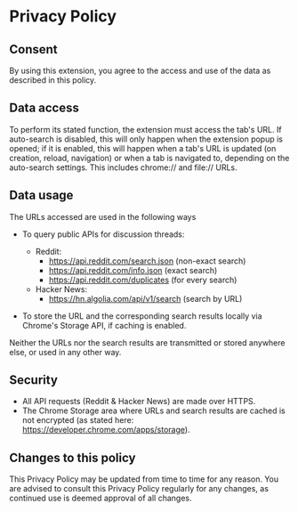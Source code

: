 # Privacy Policy

## Consent
By using this extension, you agree to the access and use of the data as described in this policy.

## Data access
To perform its stated function, the extension must access the tab's URL. If auto-search is disabled, this will only happen when the extension popup is opened; if it is enabled, this will happen when a tab's URL is updated (on creation, reload, navigation) or when a tab is navigated to, depending on the auto-search settings.
This includes chrome:// and file:// URLs. 

## Data usage
The URLs accessed are used in the following ways
- To query public APIs for discussion threads:
	- Reddit:
		- https://api.reddit.com/search.json (non-exact search)
		- https://api.reddit.com/info.json (exact search)
		- https://api.reddit.com/duplicates (for every search)
	- Hacker News:
		- https://hn.algolia.com/api/v1/search (search by URL)

- To store the URL and the corresponding search results locally via Chrome's Storage API, if caching is enabled.

Neither the URLs nor the search results are transmitted or stored anywhere else, or used in any other way.

## Security
- All API requests (Reddit & Hacker News) are made over HTTPS.
- The Chrome Storage area where URLs and search results are cached is not encrypted (as stated here: https://developer.chrome.com/apps/storage).

## Changes to this policy
This Privacy Policy may be updated from time to time for any reason. You are advised to consult this Privacy Policy regularly for any changes, as continued use is deemed approval of all changes.
